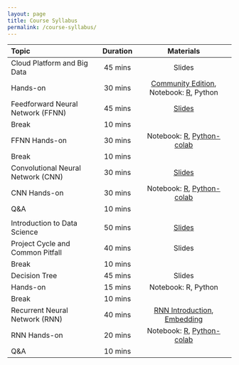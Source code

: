 ```yaml
---
layout: page
title: Course Syllabus
permalink: /course-syllabus/
---
```


| Topic | Duration | Materials |
| :--- | :---: | :---: |
| Cloud Platform and Big Data | 45 mins | Slides   |
| Hands-on | 30 mins | [Community Edition](https://accounts.cloud.databricks.com/registration.html#signup/community), Notebook: [R](https://databricks-prod-cloudfront.cloud.databricks.com/public/4027ec902e239c93eaaa8714f173bcfc/2961012104553482/3725396058299890/1806228006848429/latest.html), Python  |
| Feedforward Neural Network (FFNN) | 45 mins | [Slides](https://course2020.scientistcafe.com/slides/02DeepLearning/DNN/DNN_Intro.html)   |
| Break | 10 mins |  |
| FFNN Hands-on | 30 mins | Notebook: [R](https://databricks-prod-cloudfront.cloud.databricks.com/public/4027ec902e239c93eaaa8714f173bcfc/2961012104553482/4462572393058030/1806228006848429/latest.html), [Python-colab](https://colab.research.google.com/drive/1k1iv-Y8T9SP3wxHEz6Yz-g-QtWxHak5u)  |
| Break | 10 mins |  |
| Convolutional Neural Network (CNN)  | 30 mins | [Slides](https://course2020.scientistcafe.com/slides/02DeepLearning/CNN/CNN_Intro.html)   |
| CNN Hands-on | 30 mins | Notebook: [R](https://databricks-prod-cloudfront.cloud.databricks.com/public/4027ec902e239c93eaaa8714f173bcfc/2961012104553482/4462572393058129/1806228006848429/latest.html), [Python-colab](https://colab.research.google.com/drive/1IPYd3rmYPvIMHGW_tXJCUzW-ObE8tJpl)  |
| Q&A | 10 mins |  |
|  |  |  |
| Introduction to Data Science | 50 mins | [Slides](https://course2020.scientistcafe.com/slides/01introduction/introduction#(1))   |
| Project Cycle and Common Pitfall | 40 mins | Slides |
| Break | 10 mins |  |
| Decision Tree | 45 mins |Slides |
| Hands-on| 15 mins | Notebook: R, Python  |
| Break | 10 mins |  |
| Recurrent Neural Network (RNN) | 40 mins | [RNN Introduction](https://course2020.scientistcafe.com/slides/02DeepLearning/RNN/RNN_Intro.html), [Embedding](https://course2020.scientistcafe.com/slides/02DeepLearning/RNN/RNN_Embedding.html) |
| RNN Hands-on | 20 mins | Notebook: [R](https://databricks-prod-cloudfront.cloud.databricks.com/public/4027ec902e239c93eaaa8714f173bcfc/2961012104553482/4462572393058228/1806228006848429/latest.html), [Python-colab](https://colab.research.google.com/drive/1TnkrK327OxF2IxvYUnnQNPiQ1PM4YWVB) |
| Q&A | 10 mins |  |